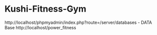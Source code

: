 # Kushi-Fitness-Gym
http://localhost/phpmyadmin/index.php?route=/server/databases - DATA Base
http://localhost/power_fitness
